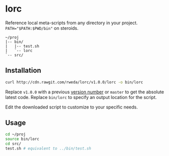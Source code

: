 # lorc

Reference local meta-scripts from any directory in your project.  `PATH="$PATH:$PWD/bin"` on steroids.

```
~/proj
|-- bin/
|   |-- test.sh
|   `-- lorc
`-- src/
```

## Installation

```bash
curl http://cdn.rawgit.com/rweda/lorc/v1.0.0/lorc -o bin/lorc
```

Replace `v1.0.0` with a previous [version number](https://github.com/rweda/lorc/releases) or `master` to get the
absolute latest code.
Replace `bin/lorc` to specify an output location for the script.

Edit the downloaded script to customize to your specific needs.

## Usage

```bash
cd ~/proj
source bin/lorc
cd src/
test.sh # equivalent to ../bin/test.sh
```
